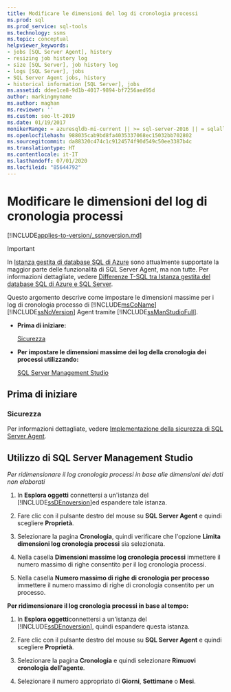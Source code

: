 ```yaml
---
title: Modificare le dimensioni del log di cronologia processi
ms.prod: sql
ms.prod_service: sql-tools
ms.technology: ssms
ms.topic: conceptual
helpviewer_keywords:
- jobs [SQL Server Agent], history
- resizing job history log
- size [SQL Server], job history log
- logs [SQL Server], jobs
- SQL Server Agent jobs, history
- historical information [SQL Server], jobs
ms.assetid: ddee1ce8-9d1b-4017-9894-bf7256aed95d
author: markingmyname
ms.author: maghan
ms.reviewer: ''
ms.custom: seo-lt-2019
ms.date: 01/19/2017
monikerRange: = azuresqldb-mi-current || >= sql-server-2016 || = sqlallproducts-allversions
ms.openlocfilehash: 988035cab9bd8fa4035337068ec15032bb702802
ms.sourcegitcommit: da88320c474c1c9124574f90d549c50ee3387b4c
ms.translationtype: HT
ms.contentlocale: it-IT
ms.lasthandoff: 07/01/2020
ms.locfileid: "85644792"
---
```

# <a name="resize-the-job-history-log"></a>Modificare le dimensioni del log di cronologia processi

[!INCLUDE[applies-to-version/_ssnoversion.md](../../includes/applies-to-version/sqlserver.md)]

> [!IMPORTANT]  
> In [Istanza gestita di database SQL di Azure](https://docs.microsoft.com/azure/sql-database/sql-database-managed-instance) sono attualmente supportate la maggior parte delle funzionalità di SQL Server Agent, ma non tutte. Per informazioni dettagliate, vedere [Differenze T-SQL tra Istanza gestita del database SQL di Azure e SQL Server](https://docs.microsoft.com/azure/sql-database/sql-database-managed-instance-transact-sql-information#sql-server-agent).

Questo argomento descrive come impostare le dimensioni massime per i log di cronologia processo di [!INCLUDE[msCoName](../../includes/msconame_md.md)] [!INCLUDE[ssNoVersion](../../includes/ssnoversion-md.md)] Agent tramite [!INCLUDE[ssManStudioFull](../../includes/ssmanstudiofull-md.md)].

- **Prima di iniziare:**  

    [Sicurezza](#Security)  

- **Per impostare le dimensioni massime dei log della cronologia dei processi utilizzando:**  

    [SQL Server Management Studio](#SSMS)

## <a name="before-you-begin"></a><a name="BeforeYouBegin"></a>Prima di iniziare  

### <a name="security"></a><a name="Security"></a>Sicurezza

Per informazioni dettagliate, vedere [Implementazione della sicurezza di SQL Server Agent](../../ssms/agent/implement-sql-server-agent-security.md).  

## <a name="using-sql-server-management-studio"></a><a name="SSMS"></a>Utilizzo di SQL Server Management Studio

*Per ridimensionare il log cronologia processi in base alle dimensioni dei dati non elaborati*

1. In **Esplora oggetti** connettersi a un'istanza del [!INCLUDE[ssDEnoversion](../../includes/ssdenoversion_md.md)]ed espandere tale istanza.

2. Fare clic con il pulsante destro del mouse su **SQL Server Agent** e quindi scegliere **Proprietà**.

3. Selezionare la pagina **Cronologia**, quindi verificare che l'opzione **Limita dimensioni log cronologia processi** sia selezionata.

4. Nella casella **Dimensioni massime log cronologia processi** immettere il numero massimo di righe consentito per il log cronologia processi.

5. Nella casella **Numero massimo di righe di cronologia per processo** immettere il numero massimo di righe di cronologia consentito per un processo.

**Per ridimensionare il log cronologia processi in base al tempo:**

1. In **Esplora oggetti**connettersi a un'istanza del [!INCLUDE[ssDEnoversion](../../includes/ssdenoversion_md.md)], quindi espandere questa istanza.  

2. Fare clic con il pulsante destro del mouse su **SQL Server Agent** e quindi scegliere **Proprietà**.

3. Selezionare la pagina **Cronologia** e quindi selezionare **Rimuovi cronologia dell'agente**.

4. Selezionare il numero appropriato di **Giorni**, **Settimane** o **Mesi**.